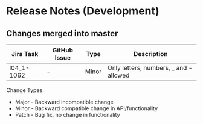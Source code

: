 Release Notes (Development)
===========================

Changes merged into master
--------------------------
| Jira Task | GitHub Issue | Type | Description                           |
|-----------|--------------|------|---------------------------------------|
|I04_1-1062 |     -        |Minor |Only letters, numbers, _ and -  allowed| 

Change Types:
* Major - Backward incompatible change
* Minor - Backward compatible change in API/functionality
* Patch - Bug fix, no change in functionality



